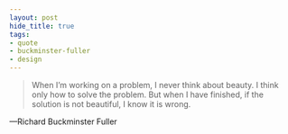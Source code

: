 ```yaml
---
layout: post
hide_title: true
tags:
- quote
- buckminster-fuller
- design
---
```

> When I’m working on a problem, I never think about beauty. I think only how to solve the problem. But when I have finished, if the solution is not beautiful, I know it is wrong.

—Richard Buckminster Fuller
